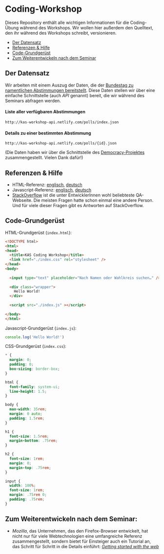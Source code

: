# Coding-Workshop

Dieses Repository enthält alle wichtigen Informationen für die Coding-Übung während des Workshops. Wir wollen hier außerdem den Quelltext, den ihr während des Workshops schreibt, versionieren.

* [Der Datensatz](#der-datensatz)
* [Referenzen & Hilfe](#referenzen--hilfe)
* [Code-Grundgerüst](#code-grundgerüst)
* [Zum Weiterentwickeln nach dem Seminar](#zum-weiterentwickeln-nach-dem-seminar)

## Der Datensatz
Wir arbeiten mit einem Auszug der Daten, die der [Bundestag zu namentlichen Abstimmungen bereitstellt](https://www.bundestag.de/abstimmung). Diese Daten stellen wir über eine einfache Schnittstelle (auch *API* genannt) bereit, die wir während des Seminars abfragen werden.

#### Liste aller verfügbaren Abstimmungen
`http://kas-workshop-api.netlify.com/polls/index.json`
 
#### Details zu einer bestimmten Abstimmung
`http://kas-workshop-api.netlify.com/polls/{id}.json`

(Die Daten haben wir über die Schnittstelle des [Democracy-Projektes](https://www.democracy-deutschland.de/) zusammengestellt. Vielen Dank dafür!)

## Referenzen & Hilfe
* HTML-Referenz: [englisch](https://developer.mozilla.org/en-US/docs/Web/HTML/Reference), [deutsch](https://developer.mozilla.org/de/docs/Web/JavaScript/Reference)
* Javascript-Referenz: [englisch](https://developer.mozilla.org/en-US/docs/Web/JavaScript/Reference), [deutsch](https://developer.mozilla.org/de/docs/Web/HTML/Referenz)
* [StackOverflow](https://stackoverflow.com/) ist die unter EntwicklerInnen wohl beliebteste QA-Webseite. Die meisten Fragen hatte schon einmal eine andere Person. Und für viele dieser Fragen gibt es Antworten auf StackOverflow.

## Code-Grundgerüst

HTML-Grundgerüst (`index.html`):

```html
<!DOCTYPE html>
<html>
<head>
  <title>KAS Coding Workshop</title>
  <link href="./index.css" rel="stylesheet" />
</head>
<body>
  
  <input type="text" placeholder="Nach Namen oder Wahlkreis suchen…" />
  
  <div class="wrapper">
    Hello World!
  </div>
  
  <script src="./index.js" ></script>
  
</body>
</html>
```

Javascript-Grundgerüst (`index.js`):

```js
console.log('Hello World!')
```

CSS-Grundgerüst (`index.css`):

```css
* {
  margin: 0;
  padding: 0;
  box-sizing: border-box;
}

html {
  font-family: system-ui;
  line-height: 1.5;
}

body {
  max-width: 35rem;
  margin: 0 auto;
  padding: 1.5rem;
}

h1 {
  font-size: 1.5rem;
  margin-bottom: .75rem;
}

h2 {
  font-size: 1rem;
  margin: 0;
  margin-top: .75rem;
}

input {
  width: 100%;
  font-size: 1rem;
  margin: .75rem 0;
  padding: .75rem;
}
```

## Zum Weiterentwickeln nach dem Seminar:

* *Mozilla*, das Unternehmen, das den Firefox-Browser entwickelt, hat nicht nur für viele Webtechnologien eine umfangreiche Referenz zusammengestellt, sondern bietet für Einsteiger auch ein Tutorial an, das Schritt für Schritt in die Details einführt: *[Getting started with the web](https://developer.mozilla.org/en-US/docs/Learn/Getting_started_with_the_web)*
